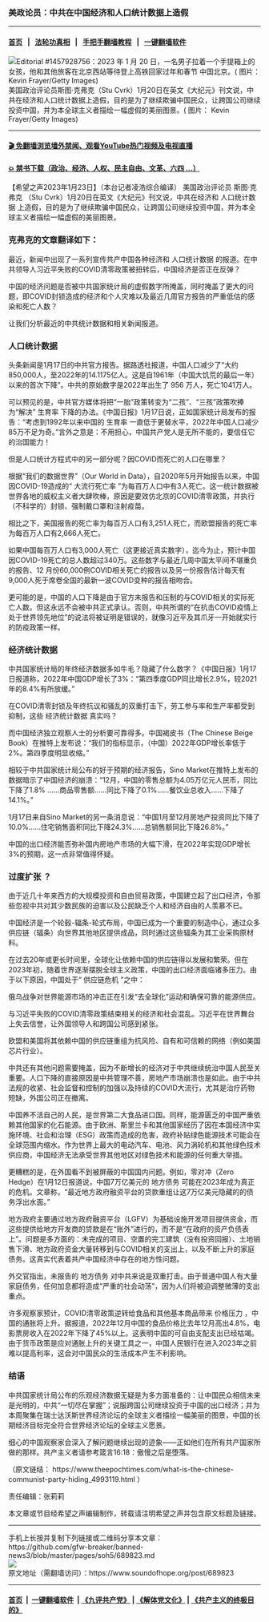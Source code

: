 ### 美政论员：中共在中国经济和人口统计数据上造假
------------------------

#### [首页](https://github.com/gfw-breaker/banned-news3/blob/master/README.md) &nbsp;&nbsp;|&nbsp;&nbsp; [法轮功真相](https://github.com/begood0513/basic/blob/master/README.md)  &nbsp;&nbsp;|&nbsp;&nbsp; [手把手翻墙教程](https://github.com/gfw-breaker/guides/wiki)  &nbsp;&nbsp;|&nbsp;&nbsp; [一键翻墙软件](https://github.com/gfw-breaker/nogfw/blob/master/README.md)  



<div><img alt="Editorial #1457928756：2023 年 1 月 20 日，一名男子拉着一个手提箱上的女孩，他和其他旅客在北京西站等待登上高铁回家过年和春节 中国北京。( 图片： Kevin Frayer/Getty Images)" src="https://img.soundofhope.org/2023-01/gettyimages-1457928756_fotor-1674517499225.jpg"/>
<br/><figcaption class="caption">
 美国政治评论员斯图·克弗克（Stu Cvrk）1月20日在英文《大纪元》刊文说，中共在经济和人口统计数据上造假，目的是为了继续欺骗中国民众，让跨国公司继续投资中国，并为本全球主义者描绘一幅虚假的美丽图景。( 图片： Kevin Frayer/Getty Images)
</figcaption></div><hr/>

#### [ 🎬  免翻墙浏览墙外禁闻、观看YouTube热门视频及电视直播](https://github.com/gfw-breaker/HelloWorld)

#### [ 💥  禁书下载（政治、经济、人权、民主自由、文革、六四 ...）](https://github.com/gfw-breaker/books/blob/master/README.md)

<div><div class="Content__Wrapper sc-1bvya0-0 elmmKw article_body" itemprop="articleBody">
 <div id="post_place_1">
 </div>
 <p class="meta-top">
  <span class="meta">
   【希望之声2023年1月23日】（本台记者凌浩综合编译）
  </span>
  美国政治评论员
  <ok href="/term/831309">
   斯图·克弗克
  </ok>
  （Stu Cvrk）1月20日在英文《大纪元》刊文说，中共在经济和
  <ok href="/term/831312">
   人口统计数据
  </ok>
  上造假，目的是为了继续欺骗中国民众，让跨国公司继续投资中国，并为本全球主义者描绘一幅虚假的美丽图景。
 </p>
 <h3>
  克弗克的文章翻译如下：
 </h3>
 <p>
  最近，新闻中出现了一系列宣传共产中国各种经济和
  <ok href="/term/831312">
   人口统计数据
  </ok>
  的报道。在中共领导人习近平失败的COVID清零政策被扭转后，中国经济是否正在反弹？
 </p>
 <p>
  中国的经济问题是否被中共国家统计局的虚假数字所掩盖，同时掩盖了更大的问题，即COVID封锁造成的经济和个人灾难以及最近几周官方报告的严重低估的感染和死亡人数？
 </p>
 <p>
  让我们分析最近的中共统计数据和相关新闻报道。
 </p>
 <h3>
  <ok href="/term/831312">
   人口统计数据
  </ok>
 </h3>
 <p>
  头条新闻是1月17日的中共官方报告。据路透社报道，中国人口减少了“大约850,000人，至2022年的14.1175亿人。这是自1961年（中国大饥荒的最后一年）以来的首次下降”。中共的原始数字是2022年出生了 956 万人，死亡1041万人。
 </p>
 <p>
  可以预见的是，中共官方媒体将把“一胎”政策转变为“二孩”、“三孩”政策吹捧为“解决”
  <ok href="/term/13732">
   生育率
  </ok>
  下降的办法。《中国日报》1月17日说，正如国家统计局发布的报告：“考虑到1992年以来中国的
  <ok href="/term/13732">
   生育率
  </ok>
  一直低于更替水平，2022年中国人口减少85万不足为奇。”言外之意是：不用担心，中国共产党人是无所不能的，要信任它的治国能力！
 </p>
 <p>
  但是人口统计方程式中的另一部分呢？因COVID而死亡的人口在哪里？
 </p>
 <p>
  根据“我们的数据世界”（Our World in Data），自2020年5月开始报告以来，中国因COVID-19造成的“
  <ok href="/term/831315">
   大流行死亡率
  </ok>
  ”为每百万人口中有3人死亡。这一统计数据被世界各地的威权主义者大肆吹棒，原因是要效仿北京的COVID清零政策，并执行（不科学的）封锁、强制戴口罩和注射疫苗。
 </p>
 <p>
  相比之下，美国报告的死亡率为每百万人口有3,251人死亡，而欧盟报告的死亡率为每百万人口有2,666人死亡。
 </p>
 <p>
  如果中国每百万人口有3,000人死亡（这更接近真实数字），迄今为止，预计中国因COVID-19死亡的总人数超过340万。这些数字与最近几周中国太平间不堪重负的报告、12 月份60,000例COVID相关死亡的报告以及另一份报告估计每天有9,000人死于席卷全国的最新一波COVID变种的报告相吻合。
 </p>
 <p>
  更可能的是，中国的人口下降是由于官方未报告和压制的与COVID相关的实际死亡人数。但这永远不会被中共正式承认。否则，中共所谓的“在抗击COVID疫情上处于世界领先地位”的说法将被证明是错误的，就像习近平及其爪牙一开始就实行的防疫政策一样。
 </p>
 <h3>
  <ok href="/term/831318">
   经济统计数据
  </ok>
 </h3>
 <p>
  中共国家统计局的年终经济数据多如牛毛？隐藏了什么数字？《中国日报》1月17日报道称，2022年中国GDP增长了3%：“第四季度GDP同比增长2.9%，较2021年的8.4%有所放缓。”
 </p>
 <p>
  在COVID清零封锁及年终抗议和骚乱的双重打击下，劳工参与率和生产率都受到抑制，这些
  <ok href="/term/831318">
   经济统计数据
  </ok>
  真实吗？
 </p>
 <p>
  而中国经济独立观察人士的分析要可靠得多。中国褐皮书（The Chinese Beige Book）在推特上发布说：“我们的指标显示，（中国）2022年GDP增长率低于2%。第四季度明显收缩。”
 </p>
 <p>
  相较于中共国家统计局公布的好于预期的经济报告，Sino Market在推特上发布的数据暗示了中国经济的崩溃：“12月，中国的零售总额为4.05万亿元人民币，同比下降了1.8% ……商品零售额……同比下降了0.1%……餐饮业总收入……下降了14.1%。”
 </p>
 <p>
  1月17日来自Sino Market的另一条消息说：“中国1月至12月房地产投资同比下降了10.0%……住宅销售面积同比下降24.3%……总销售额同比下降26.8%。”
 </p>
 <p>
  中国的出口经济能否弥补国内房地产市场的大幅下滑，在2022年实现GDP增长3%的预期，这一点非常值得怀疑。
 </p>
 <h3>
  <ok href="/term/831321">
   过度扩张
  </ok>
  ？
 </h3>
 <p>
  由于近几十年来西方的大规模投资和自由贸易政策，中国建立起了出口经济，令那些忽视中共对其少数民族的迫害以及公民缺乏个人和经济自由的人羡慕不已。
 </p>
 <p>
  中国经济是一个轮毂-辐条-轮式布局，中国已成为一个重要的制造中心，通过众多供应链（辐条）向世界其他地区提供成品，同时通过这些辐条为其工业采购原材料。
 </p>
 <p>
  在过去20年或更长时间里，全球化让依赖中国的供应链得以发展和繁荣。但在2023年初，随着世界逐渐摆脱全球主义政策，中国的出口经济面临诸多压力。由于以下原因，中国处于“
  <ok href="/term/620280">
   供应链危机
  </ok>
  ”之中：
 </p>
 <p>
  俄乌战争对世界能源市场的冲击正在引发“去全球化”运动和确保可靠的能源供应。
 </p>
 <p>
  与习近平失败的COVID清零政策结束相关的经济和社会混乱。习近平在世界舞台上失去信誉，让外国领导人和跨国公司感到紧张。
 </p>
 <p>
  欧盟和美国将其依赖中国的供应链重组为抗风险、自有和可信赖的网络（例如美国芯片行业）。
 </p>
 <p>
  中共还有其他问题需要掩盖，因为不断增长的经济对于中共继续统治中国人民至关重要。人口下降的直接原因是中共管理不善，房地产市场崩溃也是如此。由于中共法规的收紧、社会监督和控制的加强以及持续的COVID大流行，尤其是治疗药物短缺，外国公司正在撤离。
 </p>
 <p>
  中国养不活自己的人民，是世界第二大食品进口国。同样，能源匮乏的中国严重依赖其他国家的化石能源。由于欧洲、斯里兰卡和其他国家经历了因在本国经济中实施环境、社会和治理（ESG）政策而造成的危害，政府补贴绿色能源技术可能会在全球范围内缩水。作为世界上最大的电动汽车、电池、风力涡轮机和其他绿色技术供应商，中国经济无法承受世界其他地区对绿色技术和能源的任何重大举措。
 </p>
 <p>
  更糟糕的是，在外国看不到被屏蔽的中国国内问题。例如，零对冲（Zero Hedge）在1月12日报道说，中国7万亿美元的
  <ok href="/term/482366">
   地方债务
  </ok>
  可能在2023年成为真正的危机。文章称，“最近地方政府融资平台的贷款重组让这7万亿美元隐藏的的债务浮出水面。”
 </p>
 <p>
  地方政府主要通过地方政府融资平台（LGFV）为基础设施开发项目提供资金，而这些提供给地方开发商的贷款是在“账外”进行的，而不是“在政府的资产负债表上”。问题是多方面的：未完成的项目、空置的完工建筑（没有投资回报）、土地销售下滑、地方政府资金大量转移到与COVID相关的支出上，以及不断上升的家庭债务。这真实代表着共产中国经济中存在的地方性问题。
 </p>
 <p>
  外交官指出，未报告的
  <ok href="/term/482366">
   地方债务
  </ok>
  对中共来说是双重打击。由于普通中国人有大量家庭债务，任何加息都将造成“严重的社会动荡”，因为人们将被迫调整微薄的支出重点。
 </p>
 <p>
  许多观察家预计，COVID清零政策逆转给食品和其他基本商品带来
  <ok href="/term/831324">
   价格压力
  </ok>
  ，中国的通胀将上升。据报道，2022年12月中国的食品价格比去年12月高出4.8%，电影票房收入在2022年下降了45%以上。这表明中国的可自由支配支出已经枯竭。由于货币政策是应对通胀上升的关键工具之一，中国人民银行在进入2023年之前难以提高利率，这会对中国民众的生活成本产生不利影响。
 </p>
 <h3>
  结语
 </h3>
 <p>
  中共国家统计局公布的乐观经济数据无疑是为多方面准备的：让中国民众相信未来是光明的，中共“一切尽在掌握”；说服跨国公司继续投资于中国的出口经济；并为本周聚集在瑞士达沃斯世界经济论坛的全球主义者描绘一幅美丽的图景，中国的长期经济目标完全符合世界经济论坛的全球主义愿景。
 </p>
 <p>
  细心的中国观察家会深入了解问题继续出现的迹象——正如他们在所有共产国家所做的那样。共产主义者请参考箴言16:18：傲慢之后是堕落。
 </p>
 <p>
  （原文链结：
  <ok href="https://www.theepochtimes.com/what-is-the-chinese-communist-party-hiding_4993119.html">
   https://www.theepochtimes.com/what-is-the-chinese-communist-party-hiding_4993119.html
  </ok>
  ）
 </p>
 <p class="meta-btm">
  责任编辑：张莉莉
 </p>
 <p class="meta-btm">
  本文章或节目经希望之声编辑制作，转载请注明希望之声并包含原文标题及链接。
 </p>
</div>
</div>
<hr/>
手机上长按并复制下列链接或二维码分享本文章：<br/>
https://github.com/gfw-breaker/banned-news3/blob/master/pages/soh5/689823.md <br/>
<a href='https://github.com/gfw-breaker/banned-news3/blob/master/pages/soh5/689823.md'><img src='https://github.com/gfw-breaker/banned-news3/blob/master/pages/soh5/689823.md.png'/></a> <br/>
原文地址（需翻墙访问）：https://www.soundofhope.org/post/689823


------------------------
#### [首页](https://github.com/gfw-breaker/banned-news3/blob/master/README.md) &nbsp;|&nbsp; [一键翻墙软件](https://github.com/gfw-breaker/nogfw/blob/master/README.md) &nbsp;| [《九评共产党》](https://github.com/gfw-breaker/9ping.md/blob/master/README.md#九评之一评共产党是什么) | [《解体党文化》](https://github.com/gfw-breaker/jtdwh.md/blob/master/README.md) | [《共产主义的终极目的》](https://github.com/gfw-breaker/gczydzjmd.md/blob/master/README.md)


<img src='http://gfw-breaker.win/banned-news3/pages/soh5/689823.md' width='0px' height='0px'/>
